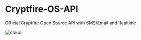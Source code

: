 # Cryptfire-OS-API

Official Cryptfire Open Source API with SMS/Email and Realtime

![cloud](https://github.com/cryptfire/cryptfire-os-api/assets/114028070/3b72e656-b6c9-43af-bff1-6711e939a304)
